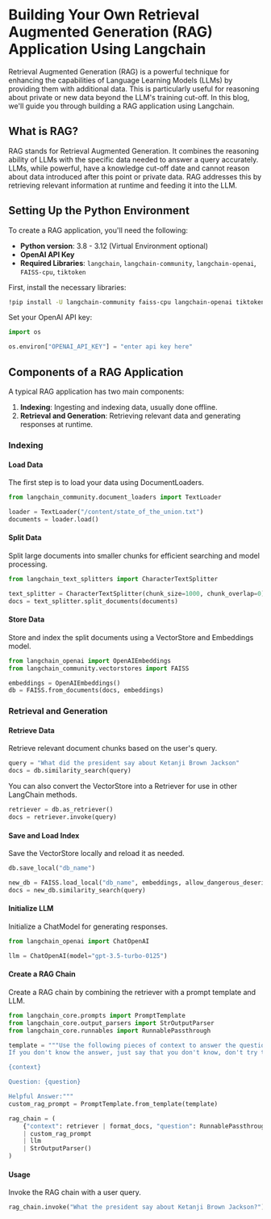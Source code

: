 # Building Your Own Retrieval Augmented Generation (RAG) Application Using Langchain

Retrieval Augmented Generation (RAG) is a powerful technique for enhancing the capabilities of Language Learning Models (LLMs) by providing them with additional data. This is particularly useful for reasoning about private or new data beyond the LLM's training cut-off. In this blog, we'll guide you through building a RAG application using Langchain.

## What is RAG?

RAG stands for Retrieval Augmented Generation. It combines the reasoning ability of LLMs with the specific data needed to answer a query accurately. LLMs, while powerful, have a knowledge cut-off date and cannot reason about data introduced after this point or private data. RAG addresses this by retrieving relevant information at runtime and feeding it into the LLM.

## Setting Up the Python Environment

To create a RAG application, you'll need the following:

- **Python version**: 3.8 - 3.12 (Virtual Environment optional)
- **OpenAI API Key**
- **Required Libraries**: `langchain`, `langchain-community`, `langchain-openai`, `FAISS-cpu`, `tiktoken`

First, install the necessary libraries:

```bash
!pip install -U langchain-community faiss-cpu langchain-openai tiktoken
```

Set your OpenAI API key:

```python
import os

os.environ["OPENAI_API_KEY"] = "enter api key here"
```

## Components of a RAG Application

A typical RAG application has two main components:

1. **Indexing**: Ingesting and indexing data, usually done offline.
2. **Retrieval and Generation**: Retrieving relevant data and generating responses at runtime.

### Indexing

#### Load Data

The first step is to load your data using DocumentLoaders.

```python
from langchain_community.document_loaders import TextLoader

loader = TextLoader("/content/state_of_the_union.txt")
documents = loader.load()
```

#### Split Data

Split large documents into smaller chunks for efficient searching and model processing.

```python
from langchain_text_splitters import CharacterTextSplitter

text_splitter = CharacterTextSplitter(chunk_size=1000, chunk_overlap=0)
docs = text_splitter.split_documents(documents)
```

#### Store Data

Store and index the split documents using a VectorStore and Embeddings model.

```python
from langchain_openai import OpenAIEmbeddings
from langchain_community.vectorstores import FAISS

embeddings = OpenAIEmbeddings()
db = FAISS.from_documents(docs, embeddings)
```

### Retrieval and Generation

#### Retrieve Data

Retrieve relevant document chunks based on the user's query.

```python
query = "What did the president say about Ketanji Brown Jackson"
docs = db.similarity_search(query)
```

You can also convert the VectorStore into a Retriever for use in other LangChain methods.

```python
retriever = db.as_retriever()
docs = retriever.invoke(query)
```

#### Save and Load Index

Save the VectorStore locally and reload it as needed.

```python
db.save_local("db_name")

new_db = FAISS.load_local("db_name", embeddings, allow_dangerous_deserialization=True)
docs = new_db.similarity_search(query)
```

#### Initialize LLM

Initialize a ChatModel for generating responses.

```python
from langchain_openai import ChatOpenAI

llm = ChatOpenAI(model="gpt-3.5-turbo-0125")
```

#### Create a RAG Chain

Create a RAG chain by combining the retriever with a prompt template and LLM.

```python
from langchain_core.prompts import PromptTemplate
from langchain_core.output_parsers import StrOutputParser
from langchain_core.runnables import RunnablePassthrough

template = """Use the following pieces of context to answer the question at the end.
If you don't know the answer, just say that you don't know, don't try to make up an answer.

{context}

Question: {question}

Helpful Answer:"""
custom_rag_prompt = PromptTemplate.from_template(template)

rag_chain = (
    {"context": retriever | format_docs, "question": RunnablePassthrough()}
    | custom_rag_prompt
    | llm
    | StrOutputParser()
)
```

#### Usage

Invoke the RAG chain with a user query.

```python
rag_chain.invoke("What the president say about Ketanji Brown Jackson?")
```

